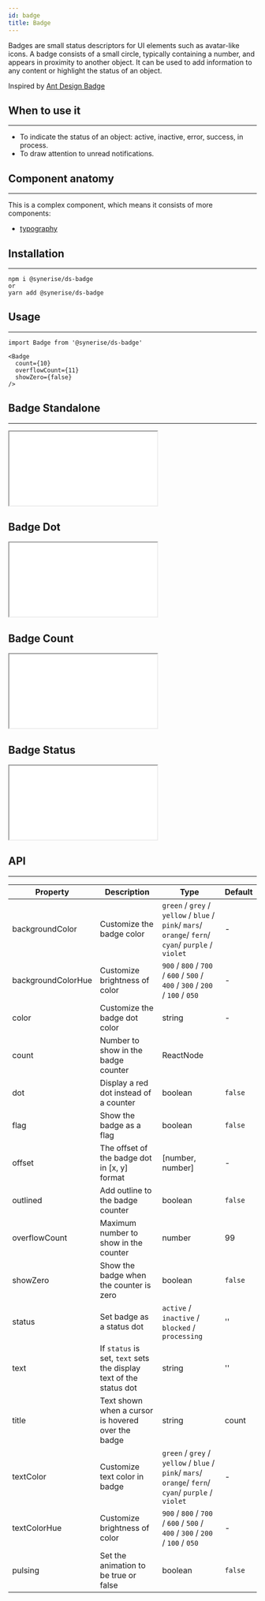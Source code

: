 ```yaml
---
id: badge
title: Badge
---
```


Badges are small status descriptors for UI elements such as avatar-like icons. A badge consists of a small circle, typically containing a number, and appears in proximity to another object. It can be used to add information to any content or highlight the status of an object.

Inspired by [Ant Design Badge](https://ant.design/components/badge/)

## When to use it

---

- To indicate the status of an object: active, inactive, error, success, in process.
- To draw attention to unread notifications.

## Component anatomy

---

This is a complex component, which means it consists of more components:

- [typography](/docs/components/typography/)

## Installation

---

```
npm i @synerise/ds-badge
or
yarn add @synerise/ds-badge
```

## Usage

---

```
import Badge from '@synerise/ds-badge'

<Badge
  count={10}
  overflowCount={11}
  showZero={false}
/>

```

## Badge Standalone

---

<iframe src="/storybook-static/iframe.html?id=components-badge--standalone"></iframe>

## Badge Dot

<iframe src="/storybook-static/iframe.html?id=components-badge--dot"></iframe>

## Badge Count

<iframe src="/storybook-static/iframe.html?id=components-badge--count"></iframe>

## Badge Status

<iframe src="/storybook-static/iframe.html?id=components-badge--status"></iframe>

## API

---

| Property           | Description                                                        | Type                                                                                                 | Default |
| ------------------ | ------------------------------------------------------------------ | ---------------------------------------------------------------------------------------------------- | ------- |
| backgroundColor    | Customize the badge color                                          | `green` / `grey` / `yellow` / `blue` / `pink`/ `mars`/ `orange`/ `fern`/ `cyan`/ `purple` / `violet` | -       |
| backgroundColorHue | Customize brightness of color                                      | `900` / `800` / `700` / `600` / `500` / `400` / `300` / `200` / `100` / `050`                        | -       |
| color              | Customize the badge dot color                                      | string                                                                                               | -       |
| count              | Number to show in the badge counter                                | ReactNode                                                                                            |         |
| dot                | Display a red dot instead of a counter                             | boolean                                                                                              | `false`   |
| flag               | Show the badge as a flag                                           | boolean                                                                                              | `false`   |
| offset             | The offset of the badge dot in [x, y] format                       | [number, number]                                                                                     | -       |
| outlined           | Add outline to the badge counter                                   | boolean                                                                                              | `false`   |
| overflowCount      | Maximum number to show in the counter                              | number                                                                                               | 99      |
| showZero           | Show the badge when the counter is zero                            | boolean                                                                                              | `false`   |
| status             | Set badge as a status dot                                          | `active` / `inactive` / `blocked` / `processing`                                                     | ''      |
| text               | If `status` is set, `text` sets the display text of the status dot | string                                                                                               | ''      |
| title              | Text shown when a cursor is hovered over the badge                 | string                                                                                               | count   |
| textColor          | Customize text color in badge                                      | `green` / `grey` / `yellow` / `blue` / `pink`/ `mars`/ `orange`/ `fern`/ `cyan`/ `purple` / `violet` | -       |
| textColorHue       | Customize brightness of color                                      | `900` / `800` / `700` / `600` / `500` / `400` / `300` / `200` / `100` / `050`                        | -       |
| pulsing            | Set the animation to be true or false                              | boolean                                                                                              | `false` |
